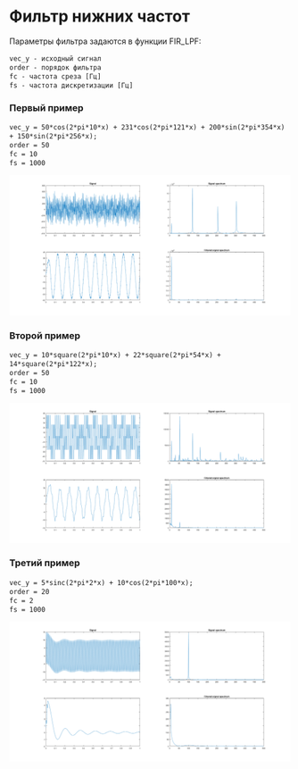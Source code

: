 # Фильтр нижних частот

Параметры фильтра задаются в функции FIR_LPF:

```
vec_y - исходный сигнал
order - порядок фильтра
fc - частота среза [Гц]
fs - частота дискретизации [Гц]
```

### Первый пример

```
vec_y = 50*cos(2*pi*10*x) + 231*cos(2*pi*121*x) + 200*sin(2*pi*354*x) + 150*sin(2*pi*256*x);
order = 50
fc = 10
fs = 1000
```
![](images/signal1.png)

### Второй пример

```
vec_y = 10*square(2*pi*10*x) + 22*square(2*pi*54*x) + 14*square(2*pi*122*x);
order = 50
fc = 10
fs = 1000
```
![](images/signal2.png)

### Третий пример

```
vec_y = 5*sinc(2*pi*2*x) + 10*cos(2*pi*100*x);
order = 20
fc = 2
fs = 1000
```
![](images/signal3.png)
